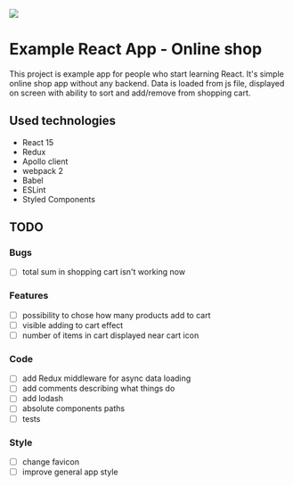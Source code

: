 ![](https://img.shields.io/badge/version-0.0.6-blue.svg)

# Example React App - Online shop

This project is example app for people who start learning React. It's simple online shop app without any backend. Data is loaded from js file, displayed on screen with ability to sort and add/remove from shopping cart.

## Used technologies

* React 15
* Redux
* Apollo client
* webpack 2
* Babel
* ESLint
* Styled Components

## TODO

### Bugs

* [ ] total sum in shopping cart isn't working now

### Features

* [ ] possibility to chose how many products add to cart
* [ ] visible adding to cart effect
* [ ] number of items in cart displayed near cart icon

### Code

* [ ] add Redux middleware for async data loading
* [ ] add comments describing what things do
* [ ] add lodash
* [ ] absolute components paths
* [ ] tests

### Style

* [ ] change favicon
* [ ] improve general app style
